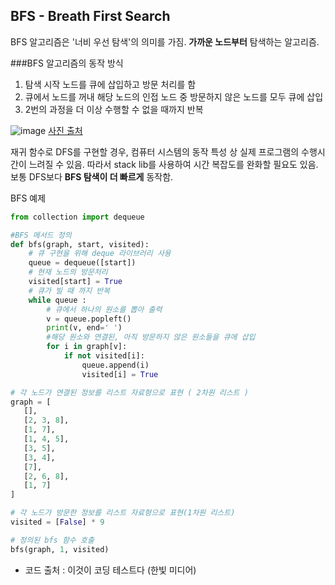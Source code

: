 ## BFS - Breath First Search
BFS 알고리즘은 '너비 우선 탐색'의 의미를 가짐.
**가까운 노드부터** 탐색하는 알고리즘.

###BFS 알고리즘의 동작 방식
1. 탐색 시작 노드를 큐에 삽입하고 방문 처리를 함
1. 큐에서 노드를 꺼내 해당 노드의 인접 노드 중 방문하지 않은 노드를 모두 큐에 삽입
1. 2번의 과정을 더 이상 수행할 수 없을 때까지 반복
 
 ![image](https://user-images.githubusercontent.com/66112716/156172886-c000348a-e1a6-4d82-bbbe-0f7a16e2755c.png)
 [사진 출처](https://seing.tistory.com/29)

 재귀 함수로 DFS를 구현할 경우, 컴퓨터 시스템의 동작 특성 상 실제 프로그램의 수행시간이 느려질 수 있음.
 따라서 stack lib를 사용하여 시간 복잡도를 완화할 필요도 있음.
 보통 DFS보다 **BFS 탐색이 더 빠르게** 동작함.

 BFS 예제
 ```python
 from collection import dequeue

 #BFS 메서드 정의
 def bfs(graph, start, visited):
     # 큐 구현을 위해 deque 라이브러리 사용
     queue = dequeue([start])
     # 현재 노드의 방문처리
     visited[start] = True
     # 큐가 빌 때 까지 반복
     while queue :
         # 큐에서 하나의 원소를 뽑아 출력
         v = queue.popleft()
         print(v, end=' ')
         #해당 원소와 연결된, 아직 방문하지 않은 원소들을 큐에 삽입
         for i in graph[v]:
             if not visited[i]:
                 queue.append(i)
                 visited[i] = True

# 각 노드가 연결된 정보를 리스트 자료형으로 표현 ( 2차원 리스트 )
graph = [
    [],
    [2, 3, 8],
    [1, 7],
    [1, 4, 5],
    [3, 5],
    [3, 4],
    [7],
    [2, 6, 8],
    [1, 7]
]

# 각 노드가 방문한 정보를 리스트 자료형으로 표현(1차원 리스트)
visited = [False] * 9

# 정의된 bfs 함수 호출
bfs(graph, 1, visited)

 ```
 - 코드 출처 : 이것이 코딩 테스트다 (한빛 미디어)